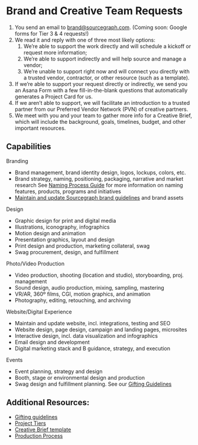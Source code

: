 # Brand and Creative Team Requests

1. You send an email to brand@sourcegraph.com. (Coming soon: Google forms for Tier 3 & 4 requests!)
1. We read it and reply with one of three most likely options:
	1. We’re able to support the work directly and will schedule a kickoff or request more information;
	1. We’re able to support indirectly and will help source and manage a vendor;
	1. We’re unable to support right now and will connect you directly with a trusted vendor, contractor, or other resource (such as a template).
1. If we’re able to support your request directly or indirectly, we send you an Asana Form with a few fill-in-the-blank questions that automatically generates a Project Card for us.
1. If we aren’t able to support, we will facilitate an introduction to a trusted partner from our Preferred Vendor Network (PVN) of creative partners.
1. We meet with you and your team to gather more info for a Creative Brief, which will include the background, goals, timelines, budget, and other important resources.

## Capabilities

Branding
- Brand management, brand identity design, logos, lockups, colors, etc.
- Brand strategy, naming, positioning, packaging, narrative and market research
See [Naming Process Guide](naming_process_for_products_features_and_programs.md) for more information on naming features, products, programs and initiatives
- [Maintain and update Sourcegraph brand guidelines](brand_guidelines.md) and brand assets

Design
- Graphic design for print and digital media
- Illustrations, iconography, infographics
- Motion design and animation
- Presentation graphics, layout and design
- Print design and production, marketing collateral, swag
- Swag procurement, design, and fulfillment

Photo/Video Production
- Video production, shooting (location and studio), storyboarding, proj. management
- Sound design, audio production, mixing, sampling, mastering
- VR/AR, 360º films, CGI, motion graphics, and animation
- Photography, editing, retouching, and archiving

Website/Digital Experience
- Maintain and update website, incl. integrations, testing and SEO
- Website design, page design, campaign and landing pages, microsites
- Interactive design, incl. data visualization and infographics
- Email design and development
- Digital marketing stack and B guidance, strategy, and execution

Events
- Event planning, strategy and design
- Booth, stage or environmental design and production
- Swag design and fulfillment planning. See our [Gifting Guidelines](gifting_guidelines.md)

## Additional Resources:
- [Gifting guidelines](gifting_guidelines.md)  
- [Project Tiers](project_tiers.md)  
- [Creative Brief template](creative_brief_template.md)  
- [Production Process](production_process.md)  
